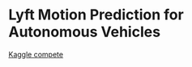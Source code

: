 # Lyft Motion Prediction for Autonomous Vehicles

[Kaggle compete](https://www.kaggle.com/c/lyft-motion-prediction-autonomous-vehicles)
